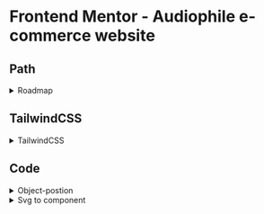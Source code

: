 # Frontend Mentor - Audiophile e-commerce website

## Path

<details>
<summary>Roadmap</summary>

- Style
- Components
- Functionnalities
- Backend api/db ? => Learn more about firebase

</details>

## TailwindCSS

<details>
<summary>TailwindCSS</summary>

<details>
<summary>Init tailwind with next js & set starter styles</summary>

- https://tailwindcss.com/docs/guides/nextjs

```js
//  npx create-next-app my-project
//  cd my-project

// npm install -D tailwindcss postcss autoprefixer
// npx tailwindcss init -p
```

tailwind.config.js

```js
// set the all the styled pages & components routes

module.exports = {
	content: ["./pages/**/*.{js,ts,jsx,tsx}", "./components/**/*.{js,ts,jsx,tsx}"],
	theme: {
		//   set new custom global theme here /!\
		extend: {
			// or just add more properties here if we expect to use tailwind's default property theme ( colors...)
			colors: {
				newBlue: "#2d4258",
			},
			fontFamily: {
				manrope: ["Manrope", "Verdana"],
			},
		},
	},
	plugins: [],
};
```

styles/global.css

```css
/* add tailwind style & set custom style */

/* base < components < utilities  */

@tailwind base;
@tailwind components;
@tailwind utilities;

@layer base {
	/* // generic default  */

	body {
		@apply font-manrope text-[15px] leading-[25px];
	}

	header,
	main,
	footer {
		@apply mx-auto grid items-center;
	}

	h1 {
		@apply font-bold text-[56px] leading-[58px] tracking-[2px];
	}
}

@layer components {
	/* components classes */
	/* override base layer */
	.overline {
		@apply font-normal text-[14px] leading-[19px] tracking-[10px];
	}

	.subTitle {
		@apply font-bold text-[13px] leading-[25px] tracking-[1px];
	}

	.home-landing {
		height: calc(100vh - 6rem);
	}
}

@layer utilities {
	/* utilities classes */
	.ultra {
		/* for ultra specifics classes or properties not found in tailwind */
		/* override others layers */
	}
}
```

</details>

<details>
<summary>Plugins</summary>

```js
const plugin = require("tailwindcss/plugin");

module.exports = {
	// ...
	plugins: [
		plugin(function ({ addBase, addComponents, addUtilities, theme }) {
			addBase({
				h1: {
					fontSize: theme("fontSize.2xl"),
				},
				h2: {
					fontSize: theme("fontSize.xl"),
				},
			});
			addComponents({
				".card": {
					backgroundColor: theme("colors.white"),
					borderRadius: theme("borderRadius.lg"),
					padding: theme("spacing.6"),
					boxShadow: theme("boxShadow.xl"),
				},
			});
			addUtilities({
				".content-auto": {
					contentVisibility: "auto",
				},
			});
		}),
	],
};
```

</details>

</details>

## Code

<details>
<summary>Object-postion</summary>

```js
<div>
	<Image
		className="absolute object-[-540px]"
		src="/assets/home/image-hero.jpg"
		objectFit="cover"
		layout="fill"
		priority
	/>
</div>
```

</details>

<details>
<summary>Svg to component</summary>

https://react-svgr.com/playground/

- import svg code to react-svgr
- return to react components
- set stroke, fill, opacity properties

</details>

</details>
